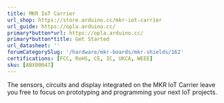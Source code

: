 ```yaml
---
title: MKR IoT Carrier
url_shop: https://store.arduino.cc/mkr-iot-carrier
url_guide: https://opla.arduino.cc/
primary*button*url: https://opla.arduino.cc/
primary*button*title: Get Started
url_datasheet: ''
forumCategorySlug: '/hardware/mkr-boards/mkr-shields/162'
certifications: [FCC, RoHS, CE, IC, UKCA, WEEE]
sku: [ABX00047]
---
```


The sensors, circuits and display integrated on the MKR IoT Carrier leave you free to focus on prototyping and programming your next IoT projects.